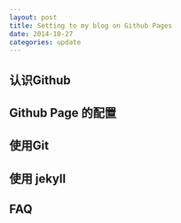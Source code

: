 ```yaml
---
layout: post
title: Setting to my blog on Github Pages
date: 2014-10-27
categories: update
---
```


## 认识Github

## Github Page 的配置

## 使用Git

## 使用 jekyll

## FAQ

